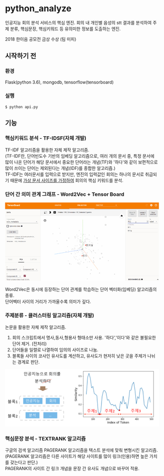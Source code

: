 # python_analyze

인공지능 회의 분석 서비스의 핵심 엔진.
회의 내 개인별 음성의 stt 결과를 분석하여 주제 분류, 핵심문장, 핵심키워드 등 유의미한 정보를 도출하는 엔진.

2018 한이음 공모전 금상 수상 (팀 미피)

## 시작하기 전

### 환경

Flask(python 3.6), mongodb, tensorflow(tensorboard)

### 실행  

`$ python api.py`  


## 기능

### 핵심키워드 분석 - TF-IDSF(자체 개발)

TF-IDF 알고리즘을 활용한 자체 제작 알고리즘.  
(TF-IDF란, 단어빈도수 기반의 임베딩 알고리즘으로, 여러 개의 문서 중, 특정 문서에 많이 나온 단어가 해당 문서에서 중요한 단어라는 개념(TF)와 '하다'와 같이 보편적으로 많이 쓰이는 단어는 제외된다는 개념(IDF)를 종합한 알고리즘.)  
TF-IDF는 여러문서를 입력으로 받지만, 엔진의 입력값인 회의는 하나의 문서로 취급되기 때문에 <u>가상 문서 사이즈를 가정하여</u> 회의의 핵심 키워드를 분석.

### 단어 간 의미 관계 그래프 - Word2Vec + Tensor Board
<img src="https://raw.githubusercontent.com/OH-JEONGHYEON/python_analyze/master/word2vec.png" />  

Word2Vec은 동시에 등장하는 단어 관계를 학습하는 단어 벡터화(임베딩) 알고리즘의 종류.  
단어벡터 사이의 거리가 가까울수록 의미가 깊다.

### 주제분류 - 클러스터링 알고리즘(자체 개발)
논문을 활용한 자체 제작 알고리즘.  
1. 회의 스크립트에서 명사,동사,형용사 형태소만 사용. '하다','이다'와 같은 불필요한 단어 제거. (전처리)
2. 단어들을 일렬로 나열하여 임의의 사이즈로 나눔. 
3. 블록들 사이의 코사인 유사도를 계산하고, 유사도가 현저히 낮은 곳을 주제가 나뉘는 경계로 판단.
<img src="https://raw.githubusercontent.com/OH-JEONGHYEON/python_analyze/master/clustering.png" />

### 핵심문장 분석 - TEXTRANK 알고리즘
구글의 검색 알고리즘 PAGERANK 알고리즘을 텍스트 분석에 맞춰 변형시킨 알고리즘.  
(PAGERANK 알고리즘은 다른 사이트가 해당 사이트를 많이 링크(인용)하면 높은 가치를 갖는다고 판단.)  
PAGERANK의 사이트 간 링크 개념을 문장 간 유사도 개념으로 바꾸어 적용.

